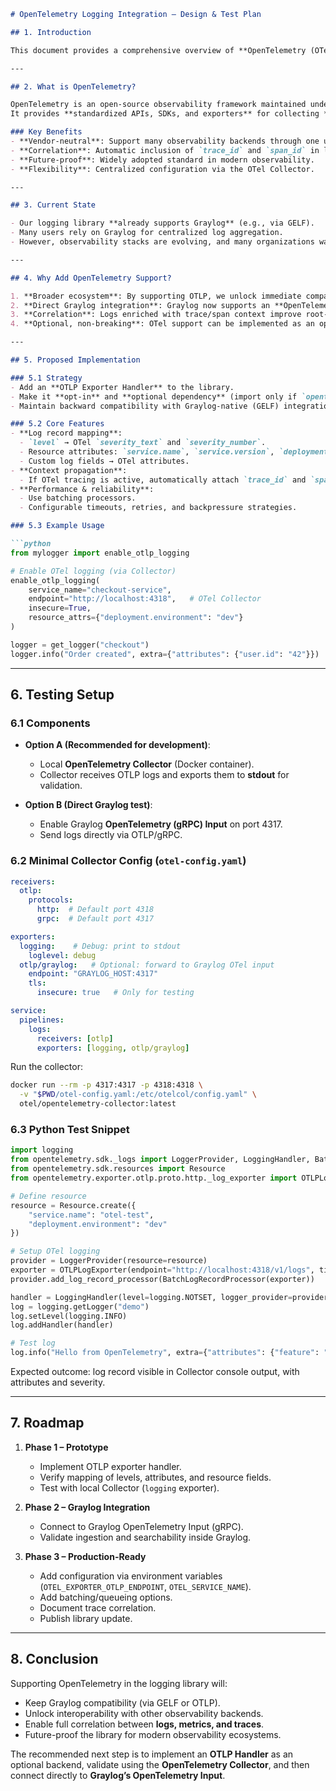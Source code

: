 ````markdown
# OpenTelemetry Logging Integration – Design & Test Plan

## 1. Introduction

This document provides a comprehensive overview of **OpenTelemetry (OTel)**, why it is relevant for a Python logging library, and how it can be integrated alongside existing Graylog support. It also outlines a testing setup to validate the implementation before production rollout.

---

## 2. What is OpenTelemetry?

OpenTelemetry is an open-source observability framework maintained under the **CNCF**.  
It provides **standardized APIs, SDKs, and exporters** for collecting **logs, metrics, and traces**, and sending them to various backends (e.g., Graylog, Loki, Elastic, Datadog, Splunk).

### Key Benefits
- **Vendor-neutral**: Support many observability backends through one unified protocol (OTLP).
- **Correlation**: Automatic inclusion of `trace_id` and `span_id` in logs when tracing is active.
- **Future-proof**: Widely adopted standard in modern observability.
- **Flexibility**: Centralized configuration via the OTel Collector.

---

## 3. Current State

- Our logging library **already supports Graylog** (e.g., via GELF).
- Many users rely on Graylog for centralized log aggregation.
- However, observability stacks are evolving, and many organizations want **logs + traces + metrics** in a single pipeline.

---

## 4. Why Add OpenTelemetry Support?

1. **Broader ecosystem**: By supporting OTLP, we unlock immediate compatibility with many systems (Grafana, Datadog, Splunk, Tempo, Elastic, etc.).
2. **Direct Graylog integration**: Graylog now supports an **OpenTelemetry (gRPC) Input** on port 4317, so OTLP can feed Graylog directly.
3. **Correlation**: Logs enriched with trace/span context improve root-cause analysis.
4. **Optional, non-breaking**: OTel support can be implemented as an optional backend, keeping GELF for legacy/simple setups.

---

## 5. Proposed Implementation

### 5.1 Strategy
- Add an **OTLP Exporter Handler** to the library.
- Make it **opt-in** and **optional dependency** (import only if `opentelemetry` packages are installed).
- Maintain backward compatibility with Graylog-native (GELF) integration.

### 5.2 Core Features
- **Log record mapping**:
  - `level` → OTel `severity_text` and `severity_number`.
  - Resource attributes: `service.name`, `service.version`, `deployment.environment`.
  - Custom log fields → OTel attributes.
- **Context propagation**:
  - If OTel tracing is active, automatically attach `trace_id` and `span_id`.
- **Performance & reliability**:
  - Use batching processors.
  - Configurable timeouts, retries, and backpressure strategies.

### 5.3 Example Usage

```python
from mylogger import enable_otlp_logging

# Enable OTel logging (via Collector)
enable_otlp_logging(
    service_name="checkout-service",
    endpoint="http://localhost:4318",   # OTel Collector
    insecure=True,
    resource_attrs={"deployment.environment": "dev"}
)

logger = get_logger("checkout")
logger.info("Order created", extra={"attributes": {"user.id": "42"}})
````

---

## 6. Testing Setup

### 6.1 Components

* **Option A (Recommended for development)**:

  * Local **OpenTelemetry Collector** (Docker container).
  * Collector receives OTLP logs and exports them to **stdout** for validation.
* **Option B (Direct Graylog test)**:

  * Enable Graylog **OpenTelemetry (gRPC) Input** on port 4317.
  * Send logs directly via OTLP/gRPC.

### 6.2 Minimal Collector Config (`otel-config.yaml`)

```yaml
receivers:
  otlp:
    protocols:
      http:  # Default port 4318
      grpc:  # Default port 4317

exporters:
  logging:    # Debug: print to stdout
    loglevel: debug
  otlp/graylog:   # Optional: forward to Graylog OTel input
    endpoint: "GRAYLOG_HOST:4317"
    tls:
      insecure: true   # Only for testing

service:
  pipelines:
    logs:
      receivers: [otlp]
      exporters: [logging, otlp/graylog]
```

Run the collector:

```bash
docker run --rm -p 4317:4317 -p 4318:4318 \
  -v "$PWD/otel-config.yaml:/etc/otelcol/config.yaml" \
  otel/opentelemetry-collector:latest
```

### 6.3 Python Test Snippet

```python
import logging
from opentelemetry.sdk._logs import LoggerProvider, LoggingHandler, BatchLogRecordProcessor
from opentelemetry.sdk.resources import Resource
from opentelemetry.exporter.otlp.proto.http._log_exporter import OTLPLogExporter

# Define resource
resource = Resource.create({
    "service.name": "otel-test",
    "deployment.environment": "dev"
})

# Setup OTel logging
provider = LoggerProvider(resource=resource)
exporter = OTLPLogExporter(endpoint="http://localhost:4318/v1/logs", timeout=10000)
provider.add_log_record_processor(BatchLogRecordProcessor(exporter))

handler = LoggingHandler(level=logging.NOTSET, logger_provider=provider)
log = logging.getLogger("demo")
log.setLevel(logging.INFO)
log.addHandler(handler)

# Test log
log.info("Hello from OpenTelemetry", extra={"attributes": {"feature": "checkout", "user.id": "42"}})
```

Expected outcome: log record visible in Collector console output, with attributes and severity.

---

## 7. Roadmap

1. **Phase 1 – Prototype**

   * Implement OTLP exporter handler.
   * Verify mapping of levels, attributes, and resource fields.
   * Test with local Collector (`logging` exporter).

2. **Phase 2 – Graylog Integration**

   * Connect to Graylog OpenTelemetry Input (gRPC).
   * Validate ingestion and searchability inside Graylog.

3. **Phase 3 – Production-Ready**

   * Add configuration via environment variables (`OTEL_EXPORTER_OTLP_ENDPOINT`, `OTEL_SERVICE_NAME`).
   * Add batching/queueing options.
   * Document trace correlation.
   * Publish library update.

---

## 8. Conclusion

Supporting OpenTelemetry in the logging library will:

* Keep Graylog compatibility (via GELF or OTLP).
* Unlock interoperability with other observability backends.
* Enable full correlation between **logs, metrics, and traces**.
* Future-proof the library for modern observability ecosystems.

The recommended next step is to implement an **OTLP Handler** as an optional backend, validate using the **OpenTelemetry Collector**, and then connect directly to **Graylog’s OpenTelemetry Input**.

```
```
